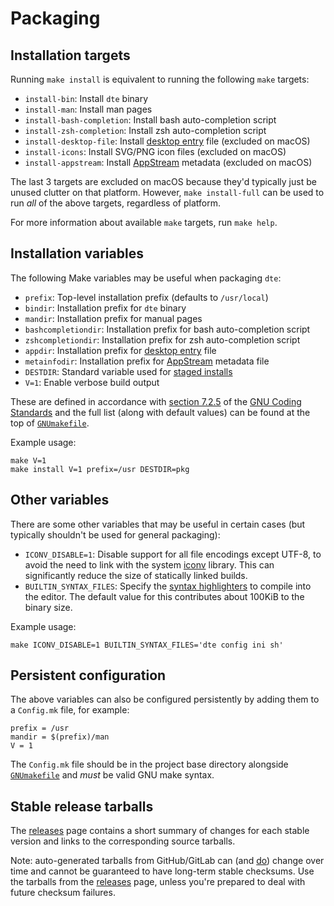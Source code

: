 Packaging
=========

Installation targets
--------------------

Running `make install` is equivalent to running the following `make`
targets:

* `install-bin`: Install `dte` binary
* `install-man`: Install man pages
* `install-bash-completion`: Install bash auto-completion script
* `install-zsh-completion`: Install zsh auto-completion script
* `install-desktop-file`: Install [desktop entry] file (excluded on macOS)
* `install-icons`: Install SVG/PNG icon files (excluded on macOS)
* `install-appstream`: Install [AppStream] metadata (excluded on macOS)

The last 3 targets are excluded on macOS because they'd typically just be
unused clutter on that platform. However, `make install-full` can be used
to run *all* of the above targets, regardless of platform.

For more information about available `make` targets, run `make help`.

Installation variables
----------------------

The following Make variables may be useful when packaging `dte`:

* `prefix`: Top-level installation prefix (defaults to `/usr/local`)
* `bindir`: Installation prefix for `dte` binary
* `mandir`: Installation prefix for manual pages
* `bashcompletiondir`: Installation prefix for bash auto-completion script
* `zshcompletiondir`: Installation prefix for zsh auto-completion script
* `appdir`: Installation prefix for [desktop entry] file
* `metainfodir`: Installation prefix for [AppStream] metadata file
* `DESTDIR`: Standard variable used for [staged installs]
* `V=1`: Enable verbose build output

These are defined in accordance with [section 7.2.5] of the
[GNU Coding Standards] and the full list (along with default values)
can be found at the top of [`GNUmakefile`].

Example usage:

    make V=1
    make install V=1 prefix=/usr DESTDIR=pkg

Other variables
---------------

There are some other variables that may be useful in certain cases
(but typically shouldn't be used for general packaging):

* `ICONV_DISABLE=1`: Disable support for all file encodings except
  UTF-8, to avoid the need to link with the system [iconv] library.
  This can significantly reduce the size of statically linked builds.
* `BUILTIN_SYNTAX_FILES`: Specify the [syntax highlighters] to compile
  into the editor. The default value for this contributes about 100KiB
  to the binary size.

Example usage:

    make ICONV_DISABLE=1 BUILTIN_SYNTAX_FILES='dte config ini sh'

Persistent configuration
------------------------

The above variables can also be configured persistently by adding them
to a `Config.mk` file, for example:

    prefix = /usr
    mandir = $(prefix)/man
    V = 1

The `Config.mk` file should be in the project base directory alongside
[`GNUmakefile`] and *must* be valid GNU make syntax.

Stable release tarballs
-----------------------

The [releases] page contains a short summary of changes for each
stable version and links to the corresponding source tarballs.

Note: auto-generated tarballs from GitHub/GitLab can (and
[do][libgit issue #4343]) change over time and cannot be guaranteed to
have long-term stable checksums. Use the tarballs from the [releases]
page, unless you're prepared to deal with future checksum failures.


[`GNUmakefile`]: ../GNUmakefile
[syntax highlighters]: ../config/syntax
[desktop entry]: https://specifications.freedesktop.org/desktop-entry-spec/desktop-entry-spec-latest.html
[AppStream]: https://www.freedesktop.org/software/appstream/docs/
[staged installs]: https://www.gnu.org/prep/standards/html_node/DESTDIR.html
[section 7.2.5]: https://www.gnu.org/prep/standards/html_node/Directory-Variables.html
[GNU Coding Standards]: https://www.gnu.org/prep/standards/html_node/index.html
[iconv]: https://pubs.opengroup.org/onlinepubs/9699919799/basedefs/iconv.h.html
[releases]: https://craigbarnes.gitlab.io/dte/releases.html
[libgit issue #4343]: https://github.com/libgit2/libgit2/issues/4343
